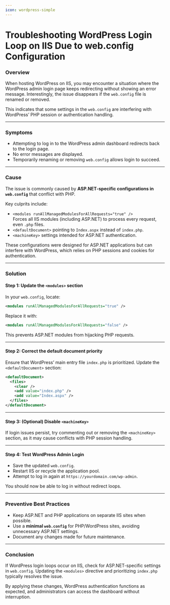 ```yaml
---
icon: wordpress-simple
---
```


# Troubleshooting WordPress Login Loop on IIS Due to web.config Configuration

### Overview

When hosting WordPress on IIS, you may encounter a situation where the WordPress admin login page keeps redirecting without showing an error message. Interestingly, the issue disappears if the `web.config` file is renamed or removed.

This indicates that some settings in the `web.config` are interfering with WordPress’ PHP session or authentication handling.

***

### Symptoms

* Attempting to log in to the WordPress admin dashboard redirects back to the login page.
* No error messages are displayed.
* Temporarily renaming or removing `web.config` allows login to succeed.

***

### Cause

The issue is commonly caused by **ASP.NET-specific configurations in `web.config`** that conflict with PHP.

Key culprits include:

* `<modules runAllManagedModulesForAllRequests="true" />`\
  Forces all IIS modules (including ASP.NET) to process every request, even `.php` files.
* `<defaultDocument>` pointing to `Index.aspx` instead of `index.php`.
* `<machineKey>` settings intended for ASP.NET authentication.

These configurations were designed for ASP.NET applications but can interfere with WordPress, which relies on PHP sessions and cookies for authentication.

***

### Solution

#### Step 1: Update the `<modules>` section

In your `web.config`, locate:

```xml
<modules runAllManagedModulesForAllRequests="true" />
```

Replace it with:

```xml
<modules runAllManagedModulesForAllRequests="false" />
```

This prevents ASP.NET modules from hijacking PHP requests.

***

#### Step 2: Correct the default document priority

Ensure that WordPress’ main entry file `index.php` is prioritized. Update the `<defaultDocument>` section:

```xml
<defaultDocument>
  <files>
    <clear />
    <add value="index.php" />
    <add value="Index.aspx" />
  </files>
</defaultDocument>
```

***

#### Step 3: (Optional) Disable `<machineKey>`

If login issues persist, try commenting out or removing the `<machineKey>` section, as it may cause conflicts with PHP session handling.

***

#### Step 4: Test WordPress Admin Login

* Save the updated `web.config`.
* Restart IIS or recycle the application pool.
* Attempt to log in again at `https://yourdomain.com/wp-admin`.

You should now be able to log in without redirect loops.

***

### Preventive Best Practices

* Keep ASP.NET and PHP applications on separate IIS sites when possible.
* Use a **minimal `web.config`** for PHP/WordPress sites, avoiding unnecessary ASP.NET settings.
* Document any changes made for future maintenance.

***

### Conclusion

If WordPress login loops occur on IIS, check for ASP.NET-specific settings in `web.config`. Updating the `<modules>` directive and prioritizing `index.php` typically resolves the issue.

By applying these changes, WordPress authentication functions as expected, and administrators can access the dashboard without interruption.
